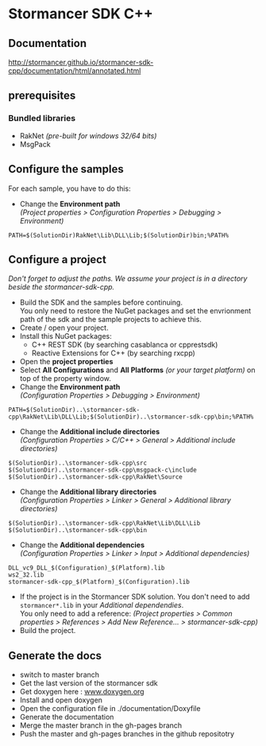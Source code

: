 # Stormancer SDK C++

## Documentation

http://stormancer.github.io/stormancer-sdk-cpp/documentation/html/annotated.html

## prerequisites

### Bundled libraries
- RakNet *(pre-built for windows 32/64 bits)*  
- MsgPack  

## Configure the samples
For each sample, you have to do this:  
- Change the **Environment path**  
*(Project properties > Configuration Properties > Debugging > Environment)*  
```
PATH=$(SolutionDir)RakNet\Lib\DLL\Lib;$(SolutionDir)bin;%PATH%  
```

## Configure a project  
*Don't forget to adjust the paths. We assume your project is in a directory beside the stormancer-sdk-cpp.*  
- Build the SDK and the samples before continuing.  
You only need to restore the NuGet packages and set the envrionment path of the sdk and the sample projects to achieve this.  
- Create / open your project.  
- Install this NuGet packages:  
    - C++ REST SDK (by searching casablanca or cpprestsdk)  
    - Reactive Extensions for C++ (by searching rxcpp)  
- Open the **project properties**  
- Select **All Configurations** and **All Platforms** *(or your target platform)* on top of the property window.  
- Change the **Environment path**  
*(Configuration Properties > Debugging > Environment)*  
```
PATH=$(SolutionDir)..\stormancer-sdk-cpp\RakNet\Lib\DLL\Lib;$(SolutionDir)..\stormancer-sdk-cpp\bin;%PATH%  
```
- Change the **Additional include directories**  
*(Configuration Properties > C/C++ > General > Additional include directories)*  
```
$(SolutionDir)..\stormancer-sdk-cpp\src  
$(SolutionDir)..\stormancer-sdk-cpp\msgpack-c\include  
$(SolutionDir)..\stormancer-sdk-cpp\RakNet\Source  
```
- Change the **Additional library directories**  
*(Configuration Properties > Linker > General > Additional library directories)*  
```
$(SolutionDir)..\stormancer-sdk-cpp\RakNet\Lib\DLL\Lib  
$(SolutionDir)..\stormancer-sdk-cpp\bin  
```
- Change the **Additional dependencies**  
*(Configuration Properties > Linker > Input > Additional dependencies)*  
```
DLL_vc9_DLL_$(Configuration)_$(Platform).lib  
ws2_32.lib  
stormancer-sdk-cpp_$(Platform)_$(Configuration).lib  
```
- If the project is in the Stormancer SDK solution. You don't need to add `stormancer*.lib` in your *Additional dependendies*.  
You only need to add a reference: *(Project properties > Common properties > References > Add New Reference... > stormancer-sdk-cpp)*  
- Build the project.  

## Generate the docs

- switch to master branch  
- Get the last version of the stormancer sdk  
- Get doxygen here : www.doxygen.org  
- Install and open doxygen  
- Open the configuration file in ./documentation/Doxyfile  
- Generate the documentation  
- Merge the master branch in the gh-pages branch  
- Push the master and gh-pages branches in the github repositotry  
